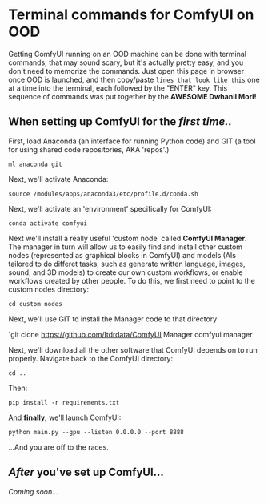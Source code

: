 # Terminal commands for ComfyUI on OOD
Getting ComfyUI running on an OOD machine can be done with terminal commands; that may sound scary, but it's actually pretty easy, and you don't need to memorize the commands. Just open this page in browser once OOD is launched, and then copy/paste `lines that look like this` one at a time into the terminal, each followed by the "ENTER" key. This sequence of commands was put together by the **AWESOME Dwhanil Mori!**

## When setting up ComfyUI for the *first time..*

First, load Anaconda (an interface for running Python code) and GIT (a tool for using shared code repositories, AKA 'repos'.)

`ml anaconda git`

Next, we'll activate Anaconda:

`source /modules/apps/anaconda3/etc/profile.d/conda.sh`

Next, we'll activate an 'environment' specifically for ComfyUI:

`conda activate comfyui`

Next we'll install a really useful 'custom node' called **ComfyUI Manager.** The manager in turn will allow us to easily find and install other custom nodes (represented as graphical blocks in ComfyUI) and models (AIs tailored to do differet tasks, such as generate written language, images, sound, and 3D models) to create our own custom workflows, or enable workflows created by other people. To do this, we first need to point to the custom nodes directory:

`cd custom nodes`

Next, we'll use GIT to install the Manager code to that directory:

`git clone https://github.com/ltdrdata/ComfyUI Manager comfyui manager

Next, we'll download all the other software that ComfyUI depends on to run properly. Navigate back to the ComfyUI directory:

`cd ..`

Then:

`pip install -r requirements.txt`

And **finally,** we'll launch ComfyUI:

`python main.py --gpu --listen 0.0.0.0 --port 8888`

...And you are off to the races.

## *After* you've set up ComfyUI...

*Coming soon...*
